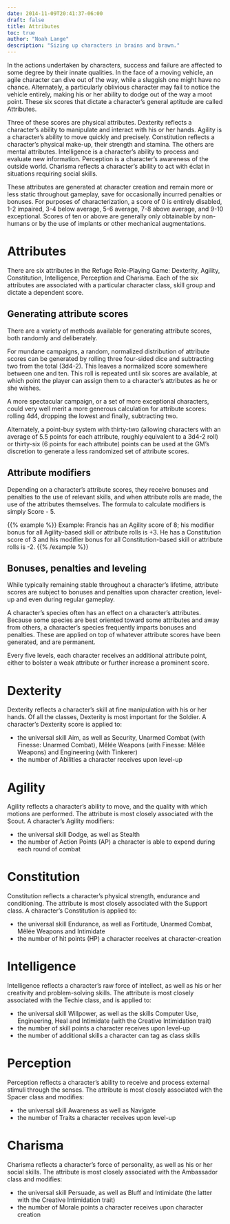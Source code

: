 ```yaml
---
date: 2014-11-09T20:41:37-06:00
draft: false
title: Attributes
toc: true
author: "Noah Lange"
description: "Sizing up characters in brains and brawn."
---
```

In the actions undertaken by characters, success and failure are affected to some degree by their innate qualities. In the face of a moving vehicle, an agile character can dive out of the way, while a sluggish one might have no chance. Alternately, a particularly oblivious character may fail to notice the vehicle entirely, making his or her ability to dodge out of the way a moot point. These six scores that dictate a character’s general aptitude are called Attributes.

Three of these scores are physical attributes. Dexterity reflects a character’s ability to manipulate and interact with his or her hands. Agility is a character’s ability to move quickly and precisely. Constitution reflects a character’s physical make-up, their strength and stamina. The others are mental attributes. Intelligence is a character’s ability to process and evaluate new information. Perception is a character’s awareness of the outside world. Charisma reflects a character’s ability to act with éclat in situations requiring social skills.

These attributes are generated at character creation and remain more or less static throughout gameplay, save for occasionally incurred penalties or bonuses. For purposes of characterization, a score of 0 is entirely disabled, 1-2 impaired, 3-4 below average, 5-6 average, 7-8 above average, and 9-10 exceptional. Scores of ten or above are generally only obtainable by non-humans or by the use of implants or other mechanical augmentations.

# Attributes
There are six attributes in the Refuge Role-Playing Game: Dexterity, Agility, Constitution, Intelligence, Perception and Charisma. Each of the six attributes are associated with a particular character class, skill group and dictate a dependent score.

## Generating attribute scores
There are a variety of methods available for generating attribute scores, both randomly and deliberately.

For mundane campaigns, a random, normalized distribution of attribute scores can be generated by rolling three four-sided dice and subtracting two from the total (3d4-2). This leaves a normalized score somewhere between one and ten. This roll is repeated until six scores are available, at which point the player can assign them to a character’s attributes as he or she wishes.

A more spectacular campaign, or a set of more exceptional characters, could very well merit a more generous calculation for attribute scores: rolling 4d4, dropping the lowest and finally, subtracting two.

Alternately, a point-buy system with thirty-two (allowing characters with an average of 5.5 points for each attribute, roughly equivalent to a 3d4-2 roll) or thirty-six (6 points for each attribute) points can be used at the GM’s discretion to generate a less randomized set of attribute scores.

## Attribute modifiers
Depending on a character’s attribute scores, they receive bonuses and penalties to the use of relevant skills, and when attribute rolls are made, the use of the attributes themselves. The formula to calculate modifiers is simply Score - 5.

{{% example %}}
Example: Francis has an Agility score of 8; his modifier bonus for all Agility-based skill or attribute rolls is +3. He has a Constitution score of 3 and his modifier bonus for all Constitution-based skill or attribute rolls is -2.
{{% /example %}}

## Bonuses, penalties and leveling
While typically remaining stable throughout a character’s lifetime, attribute scores are subject to bonuses and penalties upon character creation, level-up and even during regular gameplay.

A character’s species often has an effect on a character’s attributes. Because some species are best oriented toward some attributes and away from others, a character’s species frequently imparts bonuses and penalties. These are applied on top of whatever attribute scores have been generated, and are permanent.

Every five levels, each character receives an additional attribute point, either to bolster a weak attribute or further increase a prominent score.

# Dexterity
Dexterity reflects a character’s skill at fine manipulation with his or her hands. Of all the classes, Dexterity is most important for the Soldier. A character’s Dexterity score is applied to:

* the universal skill Aim, as well as Security, Unarmed Combat (with Finesse: Unarmed Combat), Mêlée Weapons (with Finesse: Mêlée Weapons) and Engineering (with Tinkerer)
* the number of Abilities a character receives upon level-up

# Agility
Agility reflects a character’s ability to move, and the quality with which motions are performed. The attribute is most closely associated with the Scout. A character’s Agility modifiers:

* the universal skill Dodge, as well as Stealth
* the number of Action Points (AP) a character is able to expend during each round of combat

# Constitution
Constitution reflects a character’s physical strength, endurance and conditioning. The attribute is most closely associated with the Support class. A character’s Constitution is applied to:

* the universal skill Endurance, as well as Fortitude, Unarmed Combat, Mêlée Weapons and Intimidate
* the number of hit points (HP) a character receives at character-creation

# Intelligence
Intelligence reflects a character’s raw force of intellect, as well as his or her creativity and problem-solving skills. The attribute is most closely associated with the Techie class, and is applied to:

* the universal skill Willpower, as well as the skills Computer Use, Engineering, Heal and Intimidate (with the Creative Intimidation trait)
* the number of skill points a character receives upon level-up
* the number of additional skills a character can tag as class skills

# Perception
Perception reflects a character’s ability to receive and process external stimuli through the senses. The attribute is most closely associated with the Spacer class and modifies:

* the universal skill Awareness as well as Navigate
* the number of Traits a character receives upon level-up

# Charisma
Charisma reflects a character’s force of personality, as well as his or her social skills. The attribute is most closely associated with the Ambassador class and modifies:

* the universal skill Persuade, as well as Bluff and Intimidate (the latter with the Creative Intimidation trait)
* the number of Morale points a character receives upon character creation
